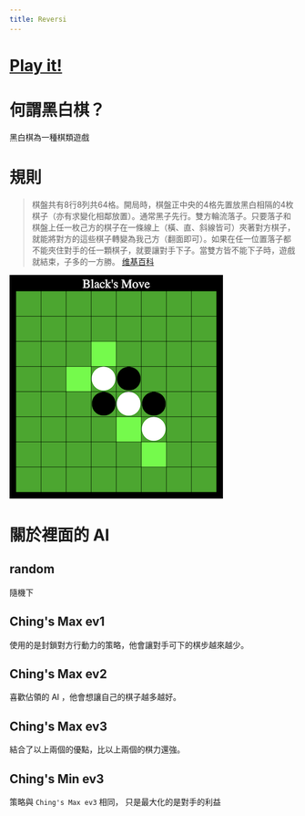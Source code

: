 ```yaml
---
title: Reversi
---
```


# [Play it!](https://ching367436.github.io/reversi/)

# 何謂黑白棋？
黑白棋為一種棋類遊戲

# 規則
> 棋盤共有8行8列共64格。開局時，棋盤正中央的4格先置放黑白相隔的4枚棋子（亦有求變化相鄰放置）。通常黑子先行。雙方輪流落子。只要落子和棋盤上任一枚己方的棋子在一條線上（橫、直、斜線皆可）夾著對方棋子，就能將對方的這些棋子轉變為我己方（翻面即可）。如果在任一位置落子都不能夾住對手的任一顆棋子，就要讓對手下子。當雙方皆不能下子時，遊戲就結束，子多的一方勝。
[维基百科](https://zh.wikipedia.org/wiki/%E9%BB%91%E7%99%BD%E6%A3%8B#%E9%81%8A%E6%88%B2%E8%A6%8F%E5%89%87)

![Reversi](./imgs/game.png)  


# 關於裡面的 AI

## random
隨機下

## Ching's Max ev1
使用的是封鎖對方行動力的策略，他會讓對手可下的棋步越來越少。

## Ching's Max ev2
喜歡佔領的 AI ，他會想讓自己的棋子越多越好。

## Ching's Max ev3
結合了以上兩個的優點，比以上兩個的棋力還強。

## Ching's Min ev3
策略與 `Ching's Max ev3` 相同， 只是最大化的是對手的利益